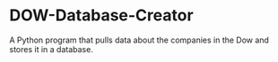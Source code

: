 # DOW-Database-Creator
A Python program that pulls data about the companies in the Dow and stores it in a database.

